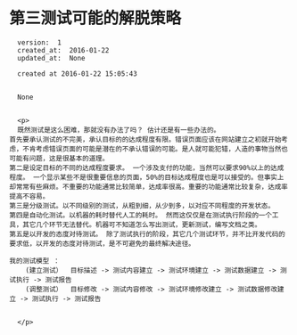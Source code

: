 
  # 第三测试可能的解脱策略

      version:  1
      created_at:  2016-01-22
      updated_at:  None

      created at 2016-01-22 15:05:43 


      None


      <p>
      既然测试是这么困难，那就没有办法了吗？ 估计还是有一些办法的。
	首先要承认测试的不完美，承认目标的的达成程度有限。错误页面应该在网站建立之初就开始考虑，不肯考虑错误页面的可能是潜在的不承认错误的可能。是人就可能犯错，人造的事物当然也可能有问题，这是很基本的道理。
	第二是设定目标的不同的达成程度要求。 一个涉及支付的功能，当然可以要求90%以上的达成程度。 一个显示某些不是很重要信息的页面，50%的目标达成程度也是可以接受的。但事实上却常常有些麻烦。不重要的功能通常比较简单，达成率很高。重要的功能通常比较复杂，达成率提高不容易。
	第三是分级测试。以不同级别的测试，从粗到细，从少到多，以对应不同程度的开发状态。
	第四是自动化测试。以机器的耗时替代人工的耗时。 然而这仅仅是在测试执行阶段的一个工具，其它几个环节无法替代。机器可不知道怎么写出测试，更新测试，编写文档之类。
	第五是以开发的态度对待测试。 除了测试执行的阶段，其它几个测试环节，并不比开发代码的要求低，以开发的态度对待测试，是不可避免的最终解决途径。

	我的测试模型 ：   
		(建立测试）  目标描述 -> 测试内容建立 -> 测试环境建立 -> 测试数据建立 -> 测试执行 -> 测试报告 
		(调整测试）  目标修改 -> 测试内容修改 -> 测试环境修改建立 -> 测试数据修改建立 -> 测试执行 -> 测试报告


      </p>

  